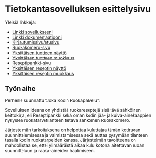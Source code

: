 # Tietokantasovelluksen esittelysivu

Yleisiä linkkejä:

* [Linkki sovellukseeni](http://ylhavuor.users.cs.helsinki.fi/tsoha/)
* [Linkki dokumentaatiooni](https://github.com/areee/Tsoha-Bootstrap/blob/master/doc/dokumentaatio.pdf)
* [Kirjautumissivu/etusivu](http://ylhavuor.users.cs.helsinki.fi/tsoha/login)
* [Ruokakomero-sivu](http://ylhavuor.users.cs.helsinki.fi/tsoha/food)
* [Yksittäisen tuotteen näyttö](http://ylhavuor.users.cs.helsinki.fi/tsoha/food/1)
* [Yksittäisen tuotteen muokkaus](http://ylhavuor.users.cs.helsinki.fi/tsoha/food/1/edit)
* [Reseptipankki-sivu](http://ylhavuor.users.cs.helsinki.fi/tsoha/recipe)
* [Yksittäisen reseptin näyttö](http://ylhavuor.users.cs.helsinki.fi/tsoha/recipe/1)
* [Yksittäisen reseptin muokkaus](http://ylhavuor.users.cs.helsinki.fi/tsoha/recipe/1/edit)

## Työn aihe

Perheille suunnattu "Joka Kodin Ruokapalvelu":

Sovelluksen ideana on yhdistää ruokareseptejä sisältävä sähköinen keittokirja, eli Reseptipankki sekä oman kodin jää- ja kuiva-ainekaappien nykyisen ruokatarvetilanteen tietävä sähköinen Ruokakomero.

Järjestelmän tarkoituksena on helpottaa kuluttajaa tämän kotiruoan suunnittelemisessa ja valmistamisessa sekä auttaa pysymään tilanteen tasalla kodin ruokatarpeiden kanssa. Järjestelmän tavoitteena on mahdollistaa se, ettei ylimääräistä aikaa kulu kotona laitettavan ruoan suunnitteluun ja raaka-aineiden haalimiseen.
